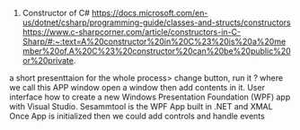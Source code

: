 1. Constructor of C# 
https://docs.microsoft.com/en-us/dotnet/csharp/programming-guide/classes-and-structs/constructors
https://www.c-sharpcorner.com/article/constructors-in-C-Sharp/#:~:text=A%20constructor%20in%20C%23%20is%20a%20member%20of,A%20C%23%20constructor%20can%20be%20public%20or%20private.

a short presenttaion for the whole process> change button, run it ? where we call this APP window 
open a window then add contents in it. User interface 
how to create a new Windows Presentation Foundation (WPF) app with Visual Studio. 
Sesammtool is the WPF App built in .NET and XMAL 
Once App is initialized then we could add controls and handle events

